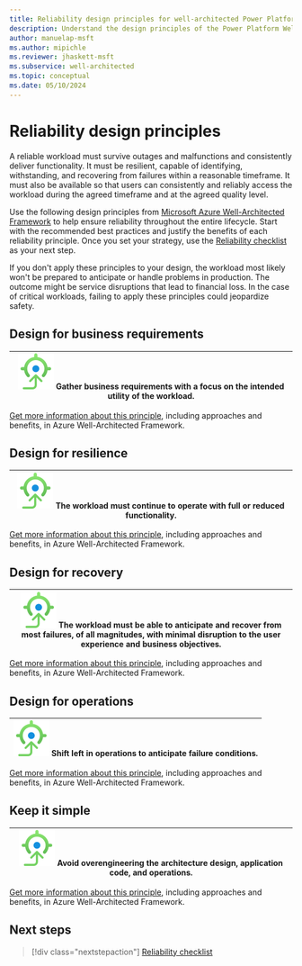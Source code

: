 ```yaml
---
title: Reliability design principles for well-architected Power Platform workloads
description: Understand the design principles of the Power Platform Well-Architected Reliability pillar.
author: manuelap-msft
ms.author: mipichle
ms.reviewer: jhaskett-msft
ms.subservice: well-architected
ms.topic: conceptual
ms.date: 05/10/2024
---
```


# Reliability design principles

A reliable workload must survive outages and malfunctions and consistently deliver functionality. It must be resilient, capable of identifying, withstanding, and recovering from failures within a reasonable timeframe. It must also be available so that users can consistently and reliably access the workload during the agreed timeframe and at the agreed quality level.

Use the following design principles from [Microsoft Azure Well-Architected Framework](/azure/well-architected) to help ensure reliability throughout the entire lifecycle. Start with the recommended best practices and justify the benefits of each reliability principle. Once you set your strategy, use the [Reliability checklist](./checklist.md) as your next step.

If you don't apply these principles to your design, the workload most likely won't be prepared to anticipate or handle problems in production. The outcome might be service disruptions that lead to financial loss. In the case of critical workloads, failing to apply these principles could jeopardize safety.

## Design for business requirements  

| ![Goal icon](../_images/goal.svg) Gather business requirements with a focus on the intended utility of the workload. |
| -- |

[Get more information about this principle](/azure/well-architected/reliability/principles#design-for-business-requirements), including approaches and benefits, in Azure Well-Architected Framework.

## Design for resilience

| ![Goal icon](../_images/goal.svg) The workload must continue to operate with full or reduced functionality. |
| -- |

[Get more information about this principle](/azure/well-architected/reliability/principles#design-for-resilience), including approaches and benefits, in Azure Well-Architected Framework.

## Design for recovery

| ![Goal icon](../_images/goal.svg) The workload must be able to anticipate and recover from most failures, of all magnitudes, with minimal disruption to the user experience and business objectives. |
| -- |

[Get more information about this principle](/azure/well-architected/reliability/principles#design-for-recovery), including approaches and benefits, in Azure Well-Architected Framework.

## Design for operations

| ![Goal icon](../_images/goal.svg) Shift left in operations to anticipate failure conditions. |
| -- |

[Get more information about this principle](/azure/well-architected/reliability/principles#design-for-operations), including approaches and benefits, in Azure Well-Architected Framework.

## Keep it simple

| ![Goal icon](../_images/goal.svg) Avoid overengineering the architecture design, application code, and operations. |
| -- |

[Get more information about this principle](/azure/well-architected/reliability/principles#keep-it-simple), including approaches and benefits, in Azure Well-Architected Framework.

## Next steps

> [!div class="nextstepaction"]
> [Reliability checklist](checklist.md)
